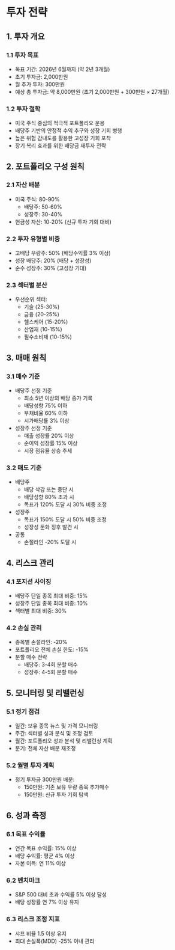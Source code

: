 # 투자 전략

## 1. 투자 개요

### 1.1 투자 목표
- 목표 기간: 2026년 6월까지 (약 2년 3개월)
- 초기 투자금: 2,000만원
- 월 추가 투자: 300만원
- 예상 총 투자금: 약 8,000만원 (초기 2,000만원 + 300만원 × 27개월)

### 1.2 투자 철학
- 미국 주식 중심의 적극적 포트폴리오 운용
- 배당주 기반의 안정적 수익 추구와 성장 기회 병행
- 높은 위험 감내도를 활용한 고성장 기회 포착
- 장기 복리 효과를 위한 배당금 재투자 전략

## 2. 포트폴리오 구성 원칙

### 2.1 자산 배분
- 미국 주식: 80-90%
  - 배당주: 50-60%
  - 성장주: 30-40%
- 현금성 자산: 10-20% (신규 투자 기회 대비)

### 2.2 투자 유형별 비중
- 고배당 우량주: 50% (배당수익률 3% 이상)
- 성장 배당주: 20% (배당 + 성장성)
- 순수 성장주: 30% (고성장 기대)

### 2.3 섹터별 분산
- 우선순위 섹터:
  - 기술 (25-30%)
  - 금융 (20-25%)
  - 헬스케어 (15-20%)
  - 산업재 (10-15%)
  - 필수소비재 (10-15%)

## 3. 매매 원칙

### 3.1 매수 기준
- 배당주 선정 기준
  - 최소 5년 이상의 배당 증가 기록
  - 배당성향 75% 이하
  - 부채비율 60% 이하
  - 시가배당률 3% 이상
- 성장주 선정 기준
  - 매출 성장률 20% 이상
  - 순이익 성장률 15% 이상
  - 시장 점유율 상승 추세

### 3.2 매도 기준
- 배당주
  - 배당 삭감 또는 중단 시
  - 배당성향 80% 초과 시
  - 목표가 120% 도달 시 30% 비중 조정
- 성장주
  - 목표가 150% 도달 시 50% 비중 조정
  - 성장성 둔화 징후 발견 시
- 공통
  - 손절라인 -20% 도달 시

## 4. 리스크 관리

### 4.1 포지션 사이징
- 배당주 단일 종목 최대 비중: 15%
- 성장주 단일 종목 최대 비중: 10%
- 섹터별 최대 비중: 30%

### 4.2 손실 관리
- 종목별 손절라인: -20%
- 포트폴리오 전체 손실 한도: -15%
- 분할 매수 전략
  - 배당주: 3-4회 분할 매수
  - 성장주: 4-5회 분할 매수

## 5. 모니터링 및 리밸런싱

### 5.1 정기 점검
- 일간: 보유 종목 뉴스 및 가격 모니터링
- 주간: 섹터별 성과 분석 및 조정 검토
- 월간: 포트폴리오 성과 분석 및 리밸런싱 계획
- 분기: 전체 자산 배분 재조정

### 5.2 월별 투자 계획
- 정기 투자금 300만원 배분:
  - 150만원: 기존 보유 우량 종목 추가매수
  - 150만원: 신규 투자 기회 탐색

## 6. 성과 측정

### 6.1 목표 수익률
- 연간 목표 수익률: 15% 이상
- 배당 수익률: 평균 4% 이상
- 자본 이득: 연 11% 이상

### 6.2 벤치마크
- S&P 500 대비 초과 수익률 5% 이상 달성
- 배당 성장률 연 7% 이상 유지

### 6.3 리스크 조정 지표
- 샤프 비율 1.5 이상 유지
- 최대 손실폭(MDD) -25% 이내 관리 